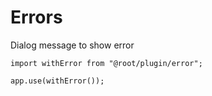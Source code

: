 # Errors

Dialog message to show error

```tsx
import withError from "@root/plugin/error";

app.use(withError());
```
